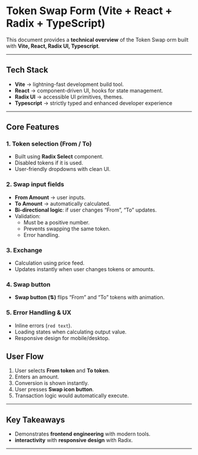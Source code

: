 # Token Swap Form (Vite + React + Radix + TypeScript)

This document provides a **technical overview** of the Token Swap orm built with **Vite, React, Radix UI, Typescript**.

---

## Tech Stack
- **Vite** → lightning-fast development build tool.
- **React** → component-driven UI, hooks for state management.
- **Radix UI** → accessible UI primitives, themes.
- **Typescript** → strictly typed and enhanced developer experience

---

## Core Features

### 1. Token selection (From / To)
- Built using **Radix Select** component.
- Disabled tokens if it is used.
- User-friendly dropdowns with clean UI.

### 2. Swap input fields
- **From Amount** → user inputs.
- **To Amount** → automatically calculated.
- **Bi-directional logic**: if user changes “From”, “To” updates.
- Validation:
  - Must be a positive number.
  - Prevents swapping the same token.
  - Error handling.

### 3. Exchange
- Calculation using price feed.
- Updates instantly when user changes tokens or amounts.

### 4. Swap button
- **Swap button (⇅)** flips “From” and “To” tokens with animation.

### 5. Error Handling & UX
- Inline errors (`red text`).
- Loading states when calculating output value.
- Responsive design for mobile/desktop.


## User Flow
1. User selects **From token** and **To token**.
2. Enters an amount.
3. Conversion is shown instantly.
4. User presses **Swap icon button**.
6. Transaction logic would automatically execute.

---

## Key Takeaways
- Demonstrates **frontend engineering** with modern tools.
- **interactivity** with **responsive design** with Radix.
---

